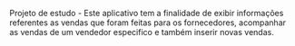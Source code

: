 Projeto de estudo - Este aplicativo tem a finalidade de exibir informações referentes as vendas que foram feitas para os fornecedores, acompanhar as vendas de um vendedor especifico e também inserir novas vendas.
